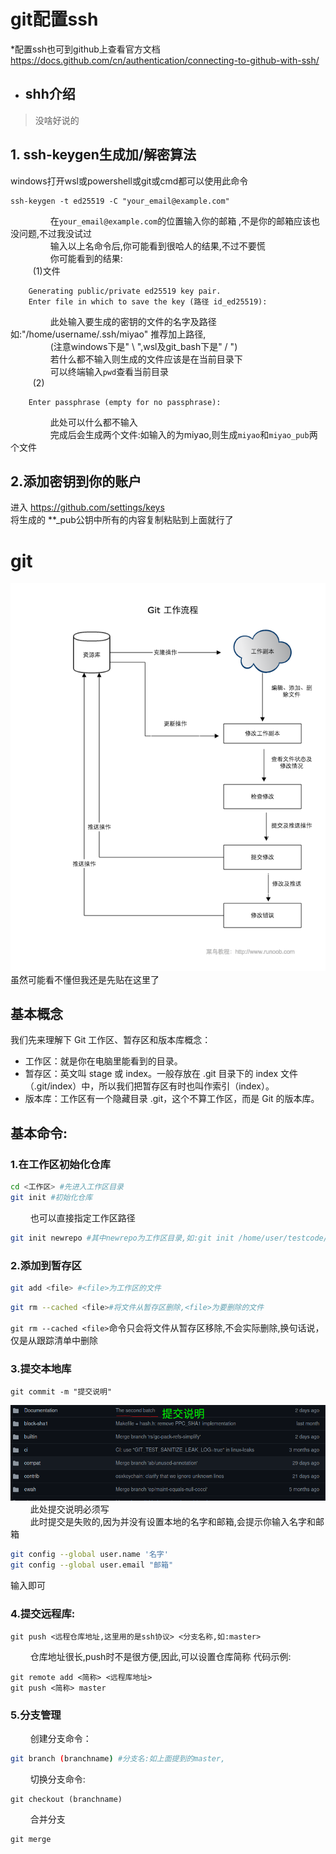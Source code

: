 <!-- https://docs.github.com/cn/authentication/connecting-to-github-with-ssh/ -->
# git配置ssh
*配置ssh也可到github上查看官方文档 https://docs.github.com/cn/authentication/connecting-to-github-with-ssh/
* ## shh介绍
> 没啥好说的
## 1. ssh-keygen生成加/解密算法
windows打开wsl或powershell或git或cmd都可以使用此命令
```
ssh-keygen -t ed25519 -C "your_email@example.com"
```
$\qquad\qquad$在`your_email@example.com`的位置输入你的邮箱  ,不是你的邮箱应该也没问题,不过我没试过   
$\qquad\qquad$输入以上名命令后,你可能看到很哈人的结果,不过不要慌  
$\qquad\qquad$你可能看到的结果:  
$\qquad$ (1)文件
```
    Generating public/private ed25519 key pair.
    Enter file in which to save the key (路径 id_ed25519): 
```
$\qquad\qquad$此处输入要生成的密钥的文件的名字及路径如:"/home/username/.ssh/miyao" 推荐加上路径,  
$\qquad\qquad$(注意windows下是" \ ",wsl及git_bash下是" / ")  
$\qquad\qquad$若什么都不输入则生成的文件应该是在当前目录下    
$\qquad\qquad$可以终端输入`pwd`查看当前目录  
$\qquad$ (2)  
```
    Enter passphrase (empty for no passphrase):
```
$\qquad\qquad$此处可以什么都不输入  
$\qquad\qquad$完成后会生成两个文件:如输入的为miyao,则生成`miyao`和`miyao_pub`两个文件
## 2.添加密钥到你的账户
  进入
  https://github.com/settings/keys  
  将生成的 **_pub公钥中所有的内容复制粘贴到上面就行了
# git
![git流程](git-process.png)   
虽然可能看不懂但我还是先贴在这里了

## 基本概念

我们先来理解下 Git 工作区、暂存区和版本库概念：
* 工作区：就是你在电脑里能看到的目录。
* 暂存区：英文叫 stage 或 index。一般存放在 .git 目录下的 index 文件（.git/index）中，所以我们把暂存区有时也叫作索引（index）。
* 版本库：工作区有一个隐藏目录 .git，这个不算工作区，而是 Git 的版本库。


## 基本命令:  
### 1.在工作区初始化仓库
```sh
cd <工作区> #先进入工作区目录
git init #初始化仓库
```
$\qquad$也可以直接指定工作区路径
```sh
git init newrepo #其中newrepo为工作区目录,如:git init /home/user/testcode/
```
### 2.添加到暂存区
```sh
git add <file> #<file>为工作区的文件
```
```sh
git rm --cached <file>#将文件从暂存区删除,<file>为要删除的文件
```
`git rm --cached <file>`命令只会将文件从暂存区移除,不会实际删除,换句话说，仅是从跟踪清单中删除
### 3.提交本地库
```
git commit -m "提交说明"
```
![git提交说明](git.png)  
$\qquad$此处提交说明必须写  
$\qquad$此时提交是失败的,因为并没有设置本地的名字和邮箱,会提示你输入名字和邮箱
```sh 
git config --global user.name '名字'
git config --global user.email "邮箱"
```
输入即可

### 4.提交远程库:
```
git push <远程仓库地址,这里用的是ssh协议> <分支名称,如:master>
```
$\qquad$仓库地址很长,push时不是很方便,因此,可以设置仓库简称
代码示例:
```
git remote add <简称> <远程库地址>
git push <简称> master
```
### 5.分支管理
$\qquad$创建分支命令：
```sh
git branch (branchname) #分支名:如上面提到的master,
```
$\qquad$切换分支命令:
```
git checkout (branchname)
```
$\qquad$合并分支
```
git merge 
```